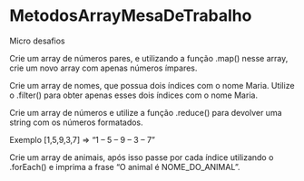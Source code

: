 ﻿# MetodosArrayMesaDeTrabalho
Micro desafios

Crie um array de números pares, e utilizando a função .map() nesse array, crie um novo array com apenas números ímpares.

Crie um array de nomes, que possua dois índices com o nome Maria. Utilize o .filter() para obter apenas esses dois índices com o nome Maria.

Crie um array de números e utilize a função .reduce() para devolver uma string com os números formatados.

Exemplo [1,5,9,3,7] => “1 – 5 – 9 – 3 – 7”


Crie um array de animais, após isso passe por cada índice utilizando o .forEach() e imprima a frase “O animal é NOME_DO_ANIMAL”.
